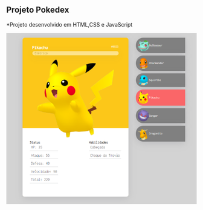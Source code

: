 ## Projeto Pokedex

*Projeto desenvolvido em HTML,CSS e JavaScript

<img src="./src/images/pokedex.png" alt="Print-Pokedex">

